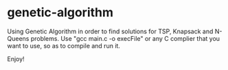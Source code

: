 # genetic-algorithm

Using Genetic Algorithm in order to find solutions for TSP, Knapsack and N-Queens problems.
Use "gcc main.c -o execFile" or any C complier that you want to use, so as to compile and run it.

Enjoy!
